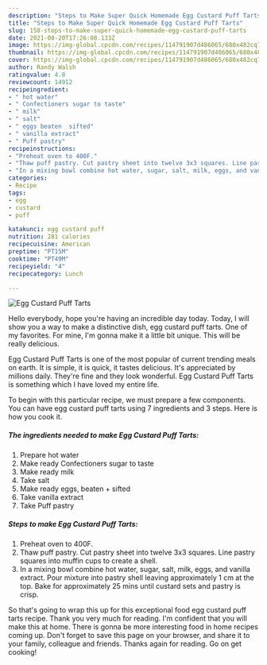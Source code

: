 ```yaml
---
description: "Steps to Make Super Quick Homemade Egg Custard Puff Tarts"
title: "Steps to Make Super Quick Homemade Egg Custard Puff Tarts"
slug: 158-steps-to-make-super-quick-homemade-egg-custard-puff-tarts
date: 2021-08-20T17:26:08.133Z
image: https://img-global.cpcdn.com/recipes/114791907d486065/680x482cq70/egg-custard-puff-tarts-recipe-main-photo.jpg
thumbnail: https://img-global.cpcdn.com/recipes/114791907d486065/680x482cq70/egg-custard-puff-tarts-recipe-main-photo.jpg
cover: https://img-global.cpcdn.com/recipes/114791907d486065/680x482cq70/egg-custard-puff-tarts-recipe-main-photo.jpg
author: Randy Walsh
ratingvalue: 4.8
reviewcount: 14912
recipeingredient:
- " hot water"
- " Confectioners sugar to taste"
- " milk"
- " salt"
- " eggs beaten  sifted"
- " vanilla extract"
- " Puff pastry"
recipeinstructions:
- "Preheat oven to 400F."
- "Thaw puff pastry. Cut pastry sheet into twelve 3x3 squares. Line pastry squares into muffin cups to create a shell."
- "In a mixing bowl combine hot water, sugar, salt, milk, eggs, and vanilla extract. Pour mixture into pastry shell leaving approximately 1 cm at the top. Bake for approximately 25 mins until custard sets and pastry is crisp."
categories:
- Recipe
tags:
- egg
- custard
- puff

katakunci: egg custard puff 
nutrition: 281 calories
recipecuisine: American
preptime: "PT15M"
cooktime: "PT49M"
recipeyield: "4"
recipecategory: Lunch

---
```



![Egg Custard Puff Tarts](https://img-global.cpcdn.com/recipes/114791907d486065/680x482cq70/egg-custard-puff-tarts-recipe-main-photo.jpg)

Hello everybody, hope you're having an incredible day today. Today, I will show you a way to make a distinctive dish, egg custard puff tarts. One of my favorites. For mine, I'm gonna make it a little bit unique. This will be really delicious.



Egg Custard Puff Tarts is one of the most popular of current trending meals on earth. It is simple, it is quick, it tastes delicious. It's appreciated by millions daily. They're fine and they look wonderful. Egg Custard Puff Tarts is something which I have loved my entire life.


To begin with this particular recipe, we must prepare a few components. You can have egg custard puff tarts using 7 ingredients and 3 steps. Here is how you cook it.

<!--inarticleads1-->

##### The ingredients needed to make Egg Custard Puff Tarts:

1. Prepare  hot water
1. Make ready  Confectioners sugar to taste
1. Make ready  milk
1. Take  salt
1. Make ready  eggs, beaten + sifted
1. Take  vanilla extract
1. Take  Puff pastry




<!--inarticleads2-->

##### Steps to make Egg Custard Puff Tarts:

1. Preheat oven to 400F.
1. Thaw puff pastry. Cut pastry sheet into twelve 3x3 squares. Line pastry squares into muffin cups to create a shell.
1. In a mixing bowl combine hot water, sugar, salt, milk, eggs, and vanilla extract. Pour mixture into pastry shell leaving approximately 1 cm at the top. Bake for approximately 25 mins until custard sets and pastry is crisp.




So that's going to wrap this up for this exceptional food egg custard puff tarts recipe. Thank you very much for reading. I'm confident that you will make this at home. There is gonna be more interesting food in home recipes coming up. Don't forget to save this page on your browser, and share it to your family, colleague and friends. Thanks again for reading. Go on get cooking!
